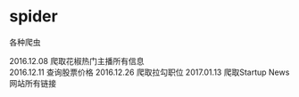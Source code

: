 # spider
各种爬虫


2016.12.08 爬取花椒热门主播所有信息  
2016.12.11 查询股票价格
2016.12.26 爬取拉勾职位
2017.01.13 爬取Startup News网站所有链接